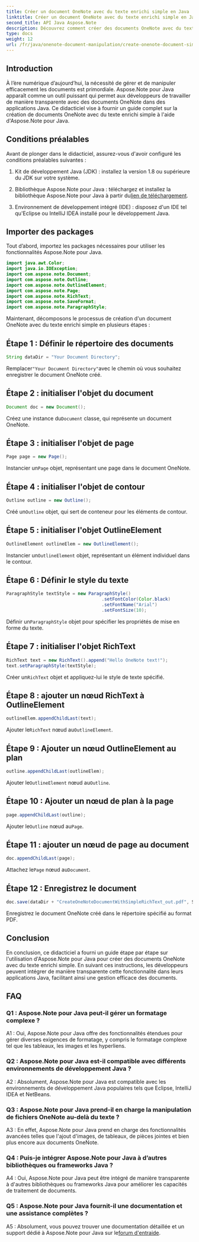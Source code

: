 ```yaml
---
title: Créer un document OneNote avec du texte enrichi simple en Java
linktitle: Créer un document OneNote avec du texte enrichi simple en Java
second_title: API Java Aspose.Note
description: Découvrez comment créer des documents OneNote avec du texte enrichi à l'aide d'Aspose.Note Java. Intégrez cette fonctionnalité dans vos applications Java pour une gestion efficace des documents.
type: docs
weight: 12
url: /fr/java/onenote-document-manipulation/create-onenote-document-simple-rich-text/
---
```

## Introduction

À l’ère numérique d’aujourd’hui, la nécessité de gérer et de manipuler efficacement les documents est primordiale. Aspose.Note pour Java apparaît comme un outil puissant qui permet aux développeurs de travailler de manière transparente avec des documents OneNote dans des applications Java. Ce didacticiel vise à fournir un guide complet sur la création de documents OneNote avec du texte enrichi simple à l'aide d'Aspose.Note pour Java.

## Conditions préalables

Avant de plonger dans le didacticiel, assurez-vous d'avoir configuré les conditions préalables suivantes :

1. Kit de développement Java (JDK) : installez la version 1.8 ou supérieure du JDK sur votre système.
   
2.  Bibliothèque Aspose.Note pour Java : téléchargez et installez la bibliothèque Aspose.Note pour Java à partir du[lien de téléchargement](https://releases.aspose.com/note/java/).
   
3. Environnement de développement intégré (IDE) : disposez d'un IDE tel qu'Eclipse ou IntelliJ IDEA installé pour le développement Java.

## Importer des packages

Tout d’abord, importez les packages nécessaires pour utiliser les fonctionnalités Aspose.Note pour Java.

```java
import java.awt.Color;
import java.io.IOException;
import com.aspose.note.Document;
import com.aspose.note.Outline;
import com.aspose.note.OutlineElement;
import com.aspose.note.Page;
import com.aspose.note.RichText;
import com.aspose.note.SaveFormat;
import com.aspose.note.ParagraphStyle;
```

Maintenant, décomposons le processus de création d'un document OneNote avec du texte enrichi simple en plusieurs étapes :

## Étape 1 : Définir le répertoire des documents

```java
String dataDir = "Your Document Directory";
```

 Remplacer`"Your Document Directory"`avec le chemin où vous souhaitez enregistrer le document OneNote créé.

## Étape 2 : initialiser l'objet du document

```java
Document doc = new Document();
```

 Créez une instance du`Document` classe, qui représente un document OneNote.

## Étape 3 : initialiser l'objet de page

```java
Page page = new Page();
```

 Instancier un`Page` objet, représentant une page dans le document OneNote.

## Étape 4 : initialiser l'objet de contour

```java
Outline outline = new Outline();
```

 Créé un`Outline` objet, qui sert de conteneur pour les éléments de contour.

## Étape 5 : initialiser l'objet OutlineElement

```java
OutlineElement outlineElem = new OutlineElement();
```

 Instancier un`OutlineElement` objet, représentant un élément individuel dans le contour.

## Étape 6 : Définir le style du texte

```java
ParagraphStyle textStyle = new ParagraphStyle()
                                    .setFontColor(Color.black)
                                    .setFontName("Arial")
                                    .setFontSize(10);
```

 Définir un`ParagraphStyle` objet pour spécifier les propriétés de mise en forme du texte.

## Étape 7 : initialiser l'objet RichText

```java
RichText text = new RichText().append("Hello OneNote text!");
text.setParagraphStyle(textStyle);
```

 Créer un`RichText` objet et appliquez-lui le style de texte spécifié.

## Étape 8 : ajouter un nœud RichText à OutlineElement

```java
outlineElem.appendChildLast(text);
```

 Ajouter le`RichText` nœud au`OutlineElement`.

## Étape 9 : Ajouter un nœud OutlineElement au plan

```java
outline.appendChildLast(outlineElem);
```

 Ajouter le`OutlineElement` nœud au`Outline`.

## Étape 10 : Ajouter un nœud de plan à la page

```java
page.appendChildLast(outline);
```

 Ajouter le`Outline` nœud au`Page`.

## Étape 11 : ajouter un nœud de page au document

```java
doc.appendChildLast(page);
```

 Attachez le`Page` nœud au`Document`.

## Étape 12 : Enregistrez le document

```java
doc.save(dataDir + "CreateOneNoteDocumentWithSimpleRichText_out.pdf", SaveFormat.Pdf);
```

Enregistrez le document OneNote créé dans le répertoire spécifié au format PDF.

## Conclusion

En conclusion, ce didacticiel a fourni un guide étape par étape sur l'utilisation d'Aspose.Note pour Java pour créer des documents OneNote avec du texte enrichi simple. En suivant ces instructions, les développeurs peuvent intégrer de manière transparente cette fonctionnalité dans leurs applications Java, facilitant ainsi une gestion efficace des documents.

## FAQ

### Q1 : Aspose.Note pour Java peut-il gérer un formatage complexe ?

A1 : Oui, Aspose.Note pour Java offre des fonctionnalités étendues pour gérer diverses exigences de formatage, y compris le formatage complexe tel que les tableaux, les images et les hyperliens.

### Q2 : Aspose.Note pour Java est-il compatible avec différents environnements de développement Java ?

A2 : Absolument, Aspose.Note pour Java est compatible avec les environnements de développement Java populaires tels que Eclipse, IntelliJ IDEA et NetBeans.

### Q3 : Aspose.Note pour Java prend-il en charge la manipulation de fichiers OneNote au-delà du texte ?

A3 : En effet, Aspose.Note pour Java prend en charge des fonctionnalités avancées telles que l'ajout d'images, de tableaux, de pièces jointes et bien plus encore aux documents OneNote.

### Q4 : Puis-je intégrer Aspose.Note pour Java à d’autres bibliothèques ou frameworks Java ?

A4 : Oui, Aspose.Note pour Java peut être intégré de manière transparente à d'autres bibliothèques ou frameworks Java pour améliorer les capacités de traitement de documents.

### Q5 : Aspose.Note pour Java fournit-il une documentation et une assistance complètes ?

 A5 : Absolument, vous pouvez trouver une documentation détaillée et un support dédié à Aspose.Note pour Java sur le[forum d'entraide](https://forum.aspose.com/c/note/28).